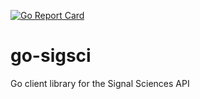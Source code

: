 [![Go Report Card](https://goreportcard.com/badge/github.com/signalsciences/go-sigsci)](https://goreportcard.com/report/github.com/signalsciences/go-sigsci)

# go-sigsci
Go client library for the Signal Sciences API
